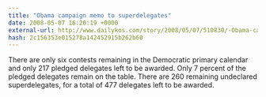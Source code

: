 ```yaml
---
title: "Obama campaign memo to superdelegates"
date: 2008-05-07 16:20:19 +0000
external-url: http://www.dailykos.com/story/2008/05/07/510830/-Obama-campaign-memo-to-superdelegates
hash: 2c156353e015278a142452915b262b60
---
```


There are only six contests remaining in the Democratic primary calendar and only 217 pledged delegates left to be awarded. Only 7 percent of the pledged delegates remain on the table. There are 260 remaining undeclared superdelegates, for a total of 477 delegates left to be awarded.
